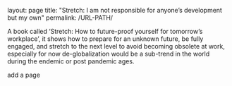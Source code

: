 layout: page
title: "Stretch: I am not responsible for anyone’s development but my own"
permalink: /URL-PATH/

A book called ‘Stretch: How to future-proof yourself for tomorrow’s workplace’, it shows how to prepare for an unknown future, be fully engaged, and stretch to the next level to avoid becoming obsolete at work, especially for now de-globalization would be a sub-trend in the world during the endemic or post pandemic ages.

add a page
